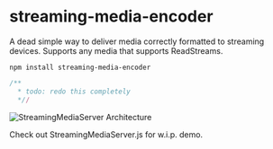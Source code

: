# streaming-media-encoder

A dead simple way to deliver media correctly formatted to streaming devices. Supports any media that supports ReadStreams.

`npm install streaming-media-encoder`

```javascript
/**
  * todo: redo this completely
  *//
```
 
![StreamingMediaServer Architecture](architecture.png)

Check out StreamingMediaServer.js for w.i.p. demo.